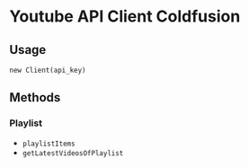 # Youtube API Client Coldfusion

## Usage

```
new Client(api_key)
```

## Methods

### Playlist

- `playlistItems`
- `getLatestVideosOfPlaylist`
